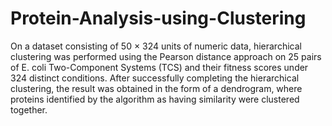 # Protein-Analysis-using-Clustering

On a dataset consisting of 50 × 324 units of numeric data, hierarchical clustering was performed using the Pearson distance approach on 25 pairs of E. coli Two-Component Systems (TCS) and their fitness scores under 324 distinct conditions. After successfully completing the hierarchical clustering, the result was obtained in the form of a dendrogram, where proteins identified by the algorithm as having similarity were clustered together.
